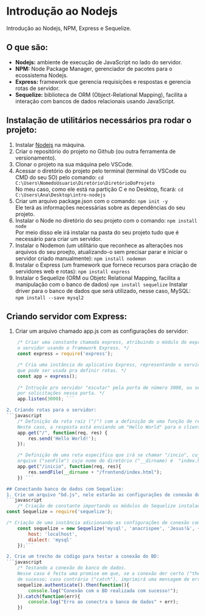 # Introdução ao Nodejs
Introdução ao Nodejs, NPM, Express e Sequelize.

## O que são:
* **Nodejs:** ambiente de execução de JavaScript no lado do servidor.
* **NPM:** Node Package Manager, gerenciador de pacotes para o ecossistema Nodejs.
* **Express:** framework que gerencia requisições e respostas e gerencia rotas de servidor.
* **Sequelize:** biblioteca de ORM (Object-Relational Mapping), facilita a interação com bancos de dados relacionais usando JavaScript.

## Instalação de utilitários necessários pra rodar o projeto:
1. Instalar [Nodejs](https://nodejs.org/en) na máquina.
2. Criar o repositório do projeto no Github (ou outra ferramenta de versionamento).
3. Clonar o projeto na sua máquina pelo VSCode.
4. Acessar o diretório do projeto pelo terminal (terminal do VSCode ou CMD do seu SO) pelo comando:
    ```cd C:\Users\NomedoUsuario\Diretório\DiretórioDoProjeto```<br>
    No meu caso, como ele está na partição C e no Desktop, ficará:
    ```cd C:\Users\Ana\Desktop\intro-nodejs```
5. Criar um arquivo package.json com o comando:
    ```npm init -y```<br>
    Ele terá as informações necessárias sobre as dependências do seu projeto.
6. Instalar o Node no diretório do seu projeto com o comando:
    ```npm install node```<br>
    Por meio disso ele irá instalar na pasta do seu projeto tudo que é necessário para criar um servidor.
7. Instalar o Nodemon (um utilitário que reconhece as alterações nos arquivos do seu proejto, atualizando-o sem precisar parar e iniciar o servidor criado manualmente):
    ```npm install nodemon```
8. Instalar o Express (um framework que fornece recursos para criação de servidores web e rotas):
    ```npm install express```
9. Instalar o Sequelize (ORM ou Objetc Relational Mapping, facilita a manipulação com o banco de dados)
    ```npm install sequelize```
    Instalar driver para o banco de dados que será utilizado, nesse caso, MySQL:
    ```npm install --save mysql2```

## Criando servidor com Express:
1. Criar um arquivo chamado app.js com as configurações do servidor:
```javascript
    /* Criar uma constante chamada express, atribuindo o módulo do express necessário pra criar
    o servidor usando o framework Express. */
    const express = require('express');

    /* Cria uma instância do aplicativo Express, representando o servidor web que estamos criando 
    que pode ser usada pra definir rotas. */
    const app = express();
        
    /* Intrução pro servidor "escutar" pela porta de número 3000, ou seja, o servidor está esperando
    por solicitações nessa porta. */
    app.listen(3000); ```

2. Criando rotas para o servidor:
```javascript
    /* Definição da rota raíz ("/") com a definição de uma função de requisição e resposta HTTP.
    Neste caso, a resposta está enviando um "Hello World" para o cliente (res.send). */
    app.get("/", function(req, res) {
        res.send('Hello World!');
    });

    /* Definição de uma rota específica que irá se chamar "/incio", cuja response vai ser enviar um
    arquivo ("senFile") cujo nome do diretório ("__dirname) é  "index.html" que está na pasta "frontend". */
    app.get("/inicio", function(req, res){
        res.sendFile(__dirname + "/frontend/index.html");
    }) ```

## Conectando banco de dados com Sequelize:
1. Crie um arquivo "bd.js", nele estarão as configurações de conexão do banco de dados:
```javascript
    /* Criação de constante importando os módulos do Sequelize instalados.*/
const Sequelize = require('sequelize');

/* Criação de uma instância adicionando as configurações de conexão com o banco de dados. */
    const sequelize = new Sequelize('mysql', 'anacrispee', 'Jesus!&', {
        host: 'localhost',
        dialect: 'mysql'
    });```

2. Crie um trecho de código para testar a conexão do BD:
```javascript
    /* Testando a conexão do banco de dados.
    Nesse caso é feita uma promise em que, se a conexão der certo ("then"), irá imprimir uma mensagem
    de sucesso; caso contrário ("catch"), imprimirá uma mensagem de erro seguido pela descrição do erro.*/
    sequelize.authenticate().then(function(){
        console.log("Conexão com o BD realizada com sucesso!");
    }).catch(function(err){
        console.log("Erro ao conectra o banco de dados" + err);
    })
```
